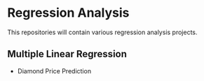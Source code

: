 # Regression Analysis

This repositories will contain various regression analysis projects.

## Multiple Linear Regression 
- Diamond Price Prediction 
